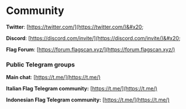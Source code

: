 # Community

**Twitter**: [https://twitter.com/](https://twitter.com/)&#x20;

**Discord**: [https://discord.com/invite/](https://discord.com/invite/)&#x20;

**Flag Forum**: [https://forum.flagscan.xyz/](https://forum.flagscan.xyz/)

### Public Telegram groups

**Main chat**: [https://t.me/](https://t.me/)

<!-- **Flag announcements group**: [https://t.me/FuseAnnouncements](https://t.me/FuseAnnouncements) -->

<!-- **Flag Cash group**: [https://t.me/fusecash](https://t.me/fusecash) -->

<!-- **medifaktSwap group**: [https://t.me/fuseswap](https://t.me/fuseswap) -->

<!-- **Flag NFTs**: [https://t.me/fuseNFTs](https://t.me/fuseNFTs)&#x20; -->

**Italian Flag Telegram community:** [https://t.me/](https://t.me/)

**Indonesian Flag Telegram community:** [https://t.me/](https://t.me/)

